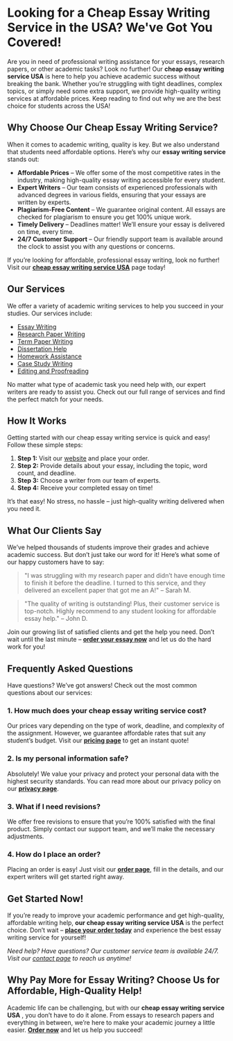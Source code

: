 # Looking for a Cheap Essay Writing Service in the USA? We've Got You Covered!

Are you in need of professional writing assistance for your essays, research papers, or other academic tasks? Look no further! Our **cheap essay writing service USA** is here to help you achieve academic success without breaking the bank. Whether you’re struggling with tight deadlines, complex topics, or simply need some extra support, we provide high-quality writing services at affordable prices. Keep reading to find out why we are the best choice for students across the USA!

## Why Choose Our Cheap Essay Writing Service?

When it comes to academic writing, quality is key. But we also understand that students need affordable options. Here’s why our **essay writing service** stands out:

- **Affordable Prices** – We offer some of the most competitive rates in the industry, making high-quality essay writing accessible for every student.
- **Expert Writers** – Our team consists of experienced professionals with advanced degrees in various fields, ensuring that your essays are written by experts.
- **Plagiarism-Free Content** – We guarantee original content. All essays are checked for plagiarism to ensure you get 100% unique work.
- **Timely Delivery** – Deadlines matter! We’ll ensure your essay is delivered on time, every time.
- **24/7 Customer Support** – Our friendly support team is available around the clock to assist you with any questions or concerns.

If you’re looking for affordable, professional essay writing, look no further! Visit our [**cheap essay writing service USA**](https://tinyurl.com/topessay?keyword=cheap+essay+writing+service+usa) page today!

## Our Services

We offer a variety of academic writing services to help you succeed in your studies. Our services include:

- [Essay Writing](https://tinyurl.com/topessay?keyword=cheap+essay+writing+service+usa)
- [Research Paper Writing](https://tinyurl.com/topessay?keyword=cheap+essay+writing+service+usa)
- [Term Paper Writing](https://tinyurl.com/topessay?keyword=cheap+essay+writing+service+usa)
- [Dissertation Help](https://tinyurl.com/topessay?keyword=cheap+essay+writing+service+usa)
- [Homework Assistance](https://tinyurl.com/topessay?keyword=cheap+essay+writing+service+usa)
- [Case Study Writing](https://tinyurl.com/topessay?keyword=cheap+essay+writing+service+usa)
- [Editing and Proofreading](https://tinyurl.com/topessay?keyword=cheap+essay+writing+service+usa)

No matter what type of academic task you need help with, our expert writers are ready to assist you. Check out our full range of services and find the perfect match for your needs.

## How It Works

Getting started with our cheap essay writing service is quick and easy! Follow these simple steps:

1. **Step 1:** Visit our [website](https://tinyurl.com/topessay?keyword=cheap+essay+writing+service+usa) and place your order.
2. **Step 2:** Provide details about your essay, including the topic, word count, and deadline.
3. **Step 3:** Choose a writer from our team of experts.
4. **Step 4:** Receive your completed essay on time!

It’s that easy! No stress, no hassle – just high-quality writing delivered when you need it.

## What Our Clients Say

We’ve helped thousands of students improve their grades and achieve academic success. But don’t just take our word for it! Here’s what some of our happy customers have to say:

> "I was struggling with my research paper and didn’t have enough time to finish it before the deadline. I turned to this service, and they delivered an excellent paper that got me an A!" – Sarah M.

> "The quality of writing is outstanding! Plus, their customer service is top-notch. Highly recommend to any student looking for affordable essay help." – John D.

Join our growing list of satisfied clients and get the help you need. Don’t wait until the last minute – [**order your essay now**](https://tinyurl.com/topessay?keyword=cheap+essay+writing+service+usa) and let us do the hard work for you!

## Frequently Asked Questions

Have questions? We’ve got answers! Check out the most common questions about our services:

### 1. How much does your cheap essay writing service cost?

Our prices vary depending on the type of work, deadline, and complexity of the assignment. However, we guarantee affordable rates that suit any student’s budget. Visit our [**pricing page**](https://tinyurl.com/topessay?keyword=cheap+essay+writing+service+usa) to get an instant quote!

### 2. Is my personal information safe?

Absolutely! We value your privacy and protect your personal data with the highest security standards. You can read more about our privacy policy on our [**privacy page**](https://tinyurl.com/topessay?keyword=cheap+essay+writing+service+usa).

### 3. What if I need revisions?

We offer free revisions to ensure that you’re 100% satisfied with the final product. Simply contact our support team, and we’ll make the necessary adjustments.

### 4. How do I place an order?

Placing an order is easy! Just visit our [**order page**](https://tinyurl.com/topessay?keyword=cheap+essay+writing+service+usa), fill in the details, and our expert writers will get started right away.

## Get Started Now!

If you’re ready to improve your academic performance and get high-quality, affordable writing help, **our cheap essay writing service USA** is the perfect choice. Don’t wait – [**place your order today**](https://tinyurl.com/topessay?keyword=cheap+essay+writing+service+usa) and experience the best essay writing service for yourself!

_Need help? Have questions? Our customer service team is available 24/7. Visit our [contact page](https://tinyurl.com/topessay?keyword=cheap+essay+writing+service+usa) to reach us anytime!_

## Why Pay More for Essay Writing? Choose Us for Affordable, High-Quality Help!

Academic life can be challenging, but with our **cheap essay writing service USA** , you don’t have to do it alone. From essays to research papers and everything in between, we’re here to make your academic journey a little easier. [**Order now**](https://tinyurl.com/topessay?keyword=cheap+essay+writing+service+usa) and let us help you succeed!
